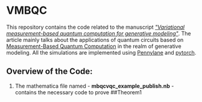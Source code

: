# VMBQC

This repository contains the code related to the manuscript [_"Variational measurement-based quantum computation for generative modeling"_](https://arxiv.org/pdf/2310.13524.pdf). The article mainly talks about the applications of quantum circuits based on [Measurement-Based Quantum Computation](https://journals.aps.org/prl/abstract/10.1103/PhysRevLett.86.5188) in the realm of generative modeling. All the simulations are implemented using [Pennylane](https://pennylane.ai/) and [pytorch](https://pytorch.org/).

## Overview of the Code:
1. The mathematica file named - **mbqcvqc_example_publish.nb** - contains the necessary code to prove ##Theorem1 
